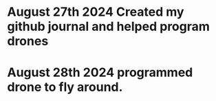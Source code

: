 # August 27th 2024 Created my github journal and helped program drones
# August 28th 2024 programmed drone to fly around.
